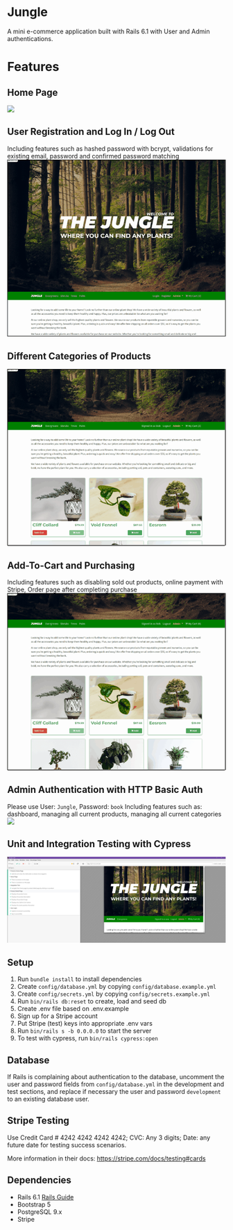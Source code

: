# Jungle

A mini e-commerce application built with Rails 6.1 with User and Admin authentications.

# Features

## Home Page
![](doc/1_Homepage.gif)

## User Registration and Log In / Log Out
Including features such as hashed password with bcrypt, validations for existing email, password and confirmed password matching
![](doc/2_Registration-Log-In.gif)

## Different Categories of Products
![](doc/3_Categories.gif)

## Add-To-Cart and Purchasing
Including features such as disabling sold out products, online payment with Stripe, Order page after completing purchase
![](doc/4_Purchase.gif)

## Admin Authentication with HTTP Basic Auth
Please use User: `Jungle`, Password: `book`
Including features such as: dashboard, managing all current products, managing all current categories
![](doc/5_Admin.gif)

## Unit and Integration Testing with Cypress
![](doc/6_CypressTesting.jpg)

## Setup

1. Run `bundle install` to install dependencies
2. Create `config/database.yml` by copying `config/database.example.yml`
3. Create `config/secrets.yml` by copying `config/secrets.example.yml`
4. Run `bin/rails db:reset` to create, load and seed db
5. Create .env file based on .env.example
6. Sign up for a Stripe account
7. Put Stripe (test) keys into appropriate .env vars
8. Run `bin/rails s -b 0.0.0.0` to start the server
9. To test with cypress, run `bin/rails cypress:open`


## Database

If Rails is complaining about authentication to the database, uncomment the user and password fields from `config/database.yml` in the development and test sections, and replace if necessary the user and password `development` to an existing database user.

## Stripe Testing

Use Credit Card # 4242 4242 4242 4242; CVC: Any 3 digits; Date: any future date for testing success scenarios.

More information in their docs: <https://stripe.com/docs/testing#cards>

## Dependencies

- Rails 6.1 [Rails Guide](http://guides.rubyonrails.org/v6.1/)
- Bootstrap 5
- PostgreSQL 9.x
- Stripe
